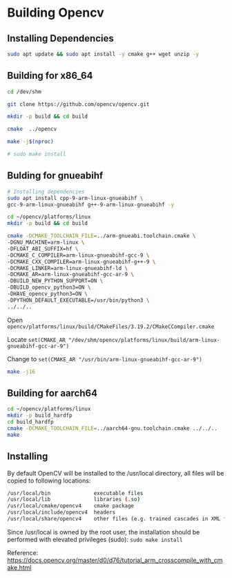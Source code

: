 # Building Opencv

## Installing Dependencies
```bash
sudo apt update && sudo apt install -y cmake g++ wget unzip -y
```

## Building for x86_64

```bash
cd /dev/shm

git clone https://github.com/opencv/opencv.git

mkdir -p build && cd build

cmake  ../opencv

make -j$(nproc)

# sudo make install
```

## Bulding for gnueabihf

```bash
# Installing dependencies
sudo apt install cpp-9-arm-linux-gnueabihf \
gcc-9-arm-linux-gnueabihf g++-9-arm-linux-gnueabihf -y
```

```bash
cd ~/opencv/platforms/linux
mkdir -p build && cd build

cmake -DCMAKE_TOOLCHAIN_FILE=../arm-gnueabi.toolchain.cmake \
-DGNU_MACHINE=arm-linux \
-DFLOAT_ABI_SUFFIX=hf \
-DCMAKE_C_COMPILER=arm-linux-gnueabihf-gcc-9 \
-DCMAKE_CXX_COMPILER=arm-linux-gnueabihf-g++-9 \
-DCMAKE_LINKER=arm-linux-gnueabihf-ld \
-DCMAKE_AR=arm-linux-gnueabihf-gcc-ar-9 \
-DBUILD_NEW_PYTHON_SUPPORT=ON \
-DBUILD_opencv_python3=ON \
-DHAVE_opencv_python3=ON \
-DPYTHON_DEFAULT_EXECUTABLE=/usr/bin/python3 \
../../..
```

Open `opencv/platforms/linux/build/CMakeFiles/3.19.2/CMakeCCompiler.cmake`

Locate `set(CMAKE_AR "/dev/shm/opencv/platforms/linux/build/arm-linux-gnueabihf-gcc-ar-9")`

Change to `set(CMAKE_AR "/usr/bin/arm-linux-gnueabihf-gcc-ar-9")`

```bash
make -j16
```

## Building for aarch64

```bash
cd ~/opencv/platforms/linux
mkdir -p build_hardfp
cd build_hardfp
cmake -DCMAKE_TOOLCHAIN_FILE=../aarch64-gnu.toolchain.cmake ../../..
make
```

## Installing

By default OpenCV will be installed to the /usr/local directory, all files will be copied to following locations:
```bash
/usr/local/bin              executable files
/usr/local/lib              libraries (.so)
/usr/local/cmake/opencv4    cmake package
/usr/local/include/opencv4  headers
/usr/local/share/opencv4    other files (e.g. trained cascades in XML format)
```
Since /usr/local is owned by the root user, the installation should be performed with elevated privileges (sudo):
`sudo make install`

Reference:
https://docs.opencv.org/master/d0/d76/tutorial_arm_crosscompile_with_cmake.html
